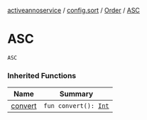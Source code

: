 [activeannoservice](../../index.md) / [config.sort](../index.md) / [Order](index.md) / [ASC](./-a-s-c.md)

# ASC

`ASC`

### Inherited Functions

| Name | Summary |
|---|---|
| [convert](convert.md) | `fun convert(): `[`Int`](https://kotlinlang.org/api/latest/jvm/stdlib/kotlin/-int/index.html) |
